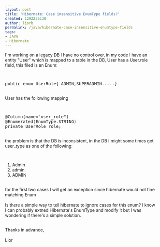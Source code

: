 ```yaml
---
layout: post
title: 'Hibernate: Case insensitive EnumType fields?'
created: 1292235130
author: liorb
permalink: /java/hibernate-case-insensitive-enumtype-fields
tags:
- JAVA
- Hibernate
---
```

<p>I'm working on a legacy DB I have no control over, in my code I have an entity &quot;User&quot; which is mapped to a table in the DB, User has a User.role field, this filed is an Enum:</p>
<p>&nbsp;</p>
<pre title="code" class="brush: java;">
public enum UserRole{ ADMIN,SUPERADMIN.....}</pre>
<p><br />
User has the following mapping</p>
<p>&nbsp;</p>
<pre title="code" class="brush: java;">
@Column(name=&quot;user_role&quot;)
@Enumerated(EnumType.STRING)
private UserRole role;</pre>
<p><br />
the problem is that the DB is inconsistent, in the DB i might some times get user_type as one of the following:</p>
<p>&nbsp;</p>
<ol>
    <li>Admin</li>
    <li>admin</li>
    <li>ADMIN</li>
</ol>
<p><br />
for the first two cases I will get an exception since hibernate would not fine matching Enum<br />
<br />
Is  there a simple way to tell hibernate to ignore cases for this enum? I  know I can probably extned Hibernate's EnumType and modify it but I  was wondering if there's a simple solution.<br />
</p>
<p><br />
Thanks in advance,<br />
<br />
Lior</p>
